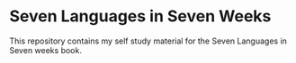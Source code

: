 # Seven Languages in Seven Weeks #

This repository contains my self study material for the Seven Languages in Seven weeks book.